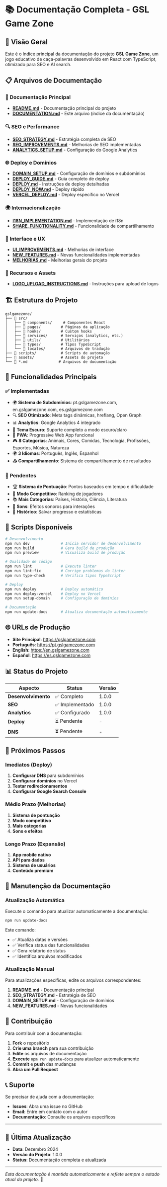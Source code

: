 # 📚 Documentação Completa - GSL Game Zone

## 🎯 Visão Geral

Este é o índice principal da documentação do projeto **GSL Game Zone**, um jogo educativo de caça-palavras desenvolvido em React com TypeScript, otimizado para SEO e AI search.

## 📋 Arquivos de Documentação

### 🚀 **Documentação Principal**

- **[README.md](README.md)** - Documentação principal do projeto
- **[DOCUMENTATION.md](DOCUMENTATION.md)** - Este arquivo (índice da documentação)

### 🔍 **SEO e Performance**

- **[SEO_STRATEGY.md](SEO_STRATEGY.md)** - Estratégia completa de SEO
- **[SEO_IMPROVEMENTS.md](SEO_IMPROVEMENTS.md)** - Melhorias de SEO implementadas
- **[ANALYTICS_SETUP.md](ANALYTICS_SETUP.md)** - Configuração do Google Analytics

### 🌐 **Deploy e Domínios**

- **[DOMAIN_SETUP.md](DOMAIN_SETUP.md)** - Configuração de domínios e subdomínios
- **[DEPLOY_GUIDE.md](DEPLOY_GUIDE.md)** - Guia completo de deploy
- **[DEPLOY.md](DEPLOY.md)** - Instruções de deploy detalhadas
- **[DEPLOY_NOW.md](DEPLOY_NOW.md)** - Deploy rápido
- **[VERCEL_DEPLOY.md](VERCEL_DEPLOY.md)** - Deploy específico no Vercel

### 🌍 **Internacionalização**

- **[I18N_IMPLEMENTATION.md](I18N_IMPLEMENTATION.md)** - Implementação de i18n
- **[SHARE_FUNCTIONALITY.md](SHARE_FUNCTIONALITY.md)** - Funcionalidade de compartilhamento

### 🎨 **Interface e UX**

- **[UI_IMPROVEMENTS.md](UI_IMPROVEMENTS.md)** - Melhorias de interface
- **[NEW_FEATURES.md](NEW_FEATURES.md)** - Novas funcionalidades implementadas
- **[MELHORIAS.md](MELHORIAS.md)** - Melhorias gerais do projeto

### 🎯 **Recursos e Assets**

- **[LOGO_UPLOAD_INSTRUCTIONS.md](LOGO_UPLOAD_INSTRUCTIONS.md)** - Instruções para upload de logos

## 🏗️ Estrutura do Projeto

```
gslgamezone/
├── 📁 src/
│   ├── 📁 components/     # Componentes React
│   ├── 📁 pages/         # Páginas da aplicação
│   ├── 📁 hooks/         # Custom hooks
│   ├── 📁 services/      # Serviços (analytics, etc.)
│   ├── 📁 utils/         # Utilitários
│   ├── 📁 types/         # Tipos TypeScript
│   └── 📁 locales/       # Arquivos de tradução
├── 📁 scripts/           # Scripts de automação
├── 📁 assets/            # Assets do projeto
└── 📄 *.md              # Arquivos de documentação
```

## 🎯 Funcionalidades Principais

### ✅ **Implementadas**

- 🌍 **Sistema de Subdomínios**: pt.gslgamezone.com, en.gslgamezone.com, es.gslgamezone.com
- 🔍 **SEO Otimizado**: Meta tags dinâmicas, hreflang, Open Graph
- 📊 **Analytics**: Google Analytics 4 integrado
- 🌙 **Tema Escuro**: Suporte completo a modo escuro/claro
- 📱 **PWA**: Progressive Web App funcional
- 🎮 **8 Categorias**: Animais, Cores, Comidas, Tecnologia, Profissões, Esportes, Música, Natureza
- 🌍 **3 Idiomas**: Português, Inglês, Espanhol
- 📤 **Compartilhamento**: Sistema de compartilhamento de resultados

### 🚀 **Pendentes**

- 🏆 **Sistema de Pontuação**: Pontos baseados em tempo e dificuldade
- 🏅 **Modo Competitivo**: Ranking de jogadores
- 📚 **Mais Categorias**: Países, História, Ciência, Literatura
- 🎵 **Sons**: Efeitos sonoros para interações
- 💾 **Histórico**: Salvar progresso e estatísticas

## 🔧 Scripts Disponíveis

```bash
# Desenvolvimento
npm run dev              # Inicia servidor de desenvolvimento
npm run build            # Gera build de produção
npm run preview          # Visualiza build de produção

# Qualidade de código
npm run lint             # Executa linter
npm run lint:fix         # Corrige problemas do linter
npm run type-check       # Verifica tipos TypeScript

# Deploy
npm run deploy           # Deploy automático
npm run deploy-vercel    # Deploy no Vercel
npm run setup-domain     # Configuração de domínios

# Documentação
npm run update-docs      # Atualiza documentação automaticamente
```

## 🌐 URLs de Produção

- **Site Principal**: https://gslgamezone.com
- **Português**: https://pt.gslgamezone.com
- **English**: https://en.gslgamezone.com
- **Español**: https://es.gslgamezone.com

## 📊 Status do Projeto

| Aspecto             | Status          | Versão |
| ------------------- | --------------- | ------ |
| **Desenvolvimento** | ✅ Completo     | 1.0.0  |
| **SEO**             | ✅ Implementado | 1.0.0  |
| **Analytics**       | ✅ Configurado  | 1.0.0  |
| **Deploy**          | ⏳ Pendente     | -      |
| **DNS**             | ⏳ Pendente     | -      |

## 🚀 Próximos Passos

### **Imediatos (Deploy)**

1. **Configurar DNS** para subdomínios
2. **Configurar domínios** no Vercel
3. **Testar redirecionamentos**
4. **Configurar Google Search Console**

### **Médio Prazo (Melhorias)**

1. **Sistema de pontuação**
2. **Modo competitivo**
3. **Mais categorias**
4. **Sons e efeitos**

### **Longo Prazo (Expansão)**

1. **App mobile nativo**
2. **API para dados**
3. **Sistema de usuários**
4. **Conteúdo premium**

## 📝 Manutenção da Documentação

### **Atualização Automática**

Execute o comando para atualizar automaticamente a documentação:

```bash
npm run update-docs
```

Este comando:

- ✅ Atualiza datas e versões
- ✅ Verifica status das funcionalidades
- ✅ Gera relatório de status
- ✅ Identifica arquivos modificados

### **Atualização Manual**

Para atualizações específicas, edite os arquivos correspondentes:

1. **README.md** - Documentação principal
2. **SEO_STRATEGY.md** - Estratégia de SEO
3. **DOMAIN_SETUP.md** - Configuração de domínios
4. **NEW_FEATURES.md** - Novas funcionalidades

## 🤝 Contribuição

Para contribuir com a documentação:

1. **Fork** o repositório
2. **Crie uma branch** para sua contribuição
3. **Edite** os arquivos de documentação
4. **Execute** `npm run update-docs` para atualizar automaticamente
5. **Commit** e **push** das mudanças
6. **Abra um Pull Request**

## 📞 Suporte

Se precisar de ajuda com a documentação:

- **Issues**: Abra uma issue no GitHub
- **Email**: Entre em contato com o autor
- **Documentação**: Consulte os arquivos específicos

---

## 📝 **Última Atualização**

- **Data**: Dezembro 2024
- **Versão do Projeto**: 1.0.0
- **Status**: Documentação completa e atualizada

---

_Esta documentação é mantida automaticamente e reflete sempre o estado atual do projeto._ 🚀
